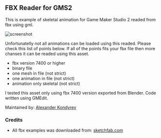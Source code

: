 ## FBX Reader for GMS2

This is example of skeletal animation for Game Maker Studio 2 readed from fbx using gml.

![screenshot](https://i.imgur.com/vqBnRhg.jpg)

Unfortunatelly not all animations can be loaded using this readed. Please check this list of points below. If all of the points fits your fbx file then more chanses it can be readed using this asset.
* fbx version 7400 or higher
* binary file
* one mesh in file (not strict)
* one animation in file (not strict)
* animation only skeletal (not strict)

I tested this asset only using fbx 7400 version exported from Blender.
Code written using GMEdit.

Maintained by: [Alexander Kondyrev](https://twitter.com/alsekond)

### Credits

* All fbx examples was downloaded from: [sketchfab.com](https://sketchfab.com)
